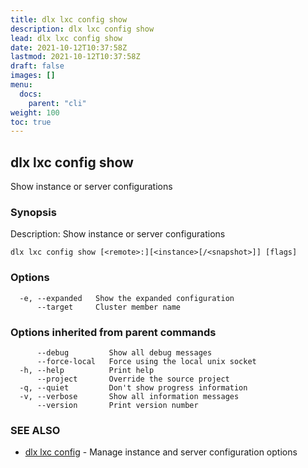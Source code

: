 ```yaml
---
title: dlx lxc config show
description: dlx lxc config show
lead: dlx lxc config show
date: 2021-10-12T10:37:58Z
lastmod: 2021-10-12T10:37:58Z
draft: false
images: []
menu:
  docs:
    parent: "cli"
weight: 100
toc: true
---
```

## dlx lxc config show

Show instance or server configurations

### Synopsis

Description:
  Show instance or server configurations



```
dlx lxc config show [<remote>:][<instance>[/<snapshot>]] [flags]
```

### Options

```
  -e, --expanded   Show the expanded configuration
      --target     Cluster member name
```

### Options inherited from parent commands

```
      --debug         Show all debug messages
      --force-local   Force using the local unix socket
  -h, --help          Print help
      --project       Override the source project
  -q, --quiet         Don't show progress information
  -v, --verbose       Show all information messages
      --version       Print version number
```

### SEE ALSO

* [dlx lxc config](/docs/cmd/dlx_lxc_config)	 - Manage instance and server configuration options

